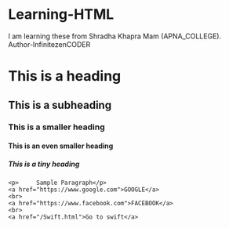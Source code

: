 # Learning-HTML
I am learning these from Shradha Khapra Mam (APNA_COLLEGE).
<br>
Author-InfinitezenCODER

<!DOCTYPE html>

<html lang="en">
<head>
    <meta charset="UTF-8">
    <meta name="viewport" content="width=device-width, initial-scale=1.0">
    <title>Document</title>
</head>

<body>
    <!--This is Paragraph-->
    <h1>This is a heading</h1>
    <h2>This is a subheading</h2>
    <h3> This is a smaller heading</h3>
    <h4> This is an even smaller heading</h4>
    <h5> This is a tiny heading</h5>
    
    <p>     Sample Paragraph</p>
    <a href="https://www.google.com">GOOGLE</a>
    <br>
    <a href="https://www.facebook.com">FACEBOOK</a>
    <br>
    <a href="/Swift.html">Go to swift</a>
</body>
</html>
